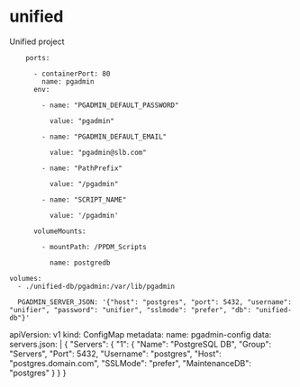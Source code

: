 # unified
Unified project


        ports:

          - containerPort: 80
            name: pgadmin
          env:

            - name: "PGADMIN_DEFAULT_PASSWORD"

              value: "pgadmin"

            - name: "PGADMIN_DEFAULT_EMAIL"

              value: "pgadmin@slb.com"

            - name: "PathPrefix"

              value: "/pgadmin"

            - name: "SCRIPT_NAME"

              value: '/pgadmin'

          volumeMounts:

            - mountPath: /PPDM_Scripts

              name: postgredb

    volumes:
      - ./unified-db/pgadmin:/var/lib/pgadmin

      PGADMIN_SERVER_JSON: '{"host": "postgres", "port": 5432, "username": "unifier", "password": "unifier", "sslmode": "prefer", "db": "unified-db"}'


apiVersion: v1 
kind: ConfigMap metadata: name: pgadmin-config data: servers.json: | { "Servers": { "1": { "Name": "PostgreSQL DB", "Group": "Servers", "Port": 5432, "Username": "postgres", "Host": "postgres.domain.com", "SSLMode": "prefer", "MaintenanceDB": "postgres" } } }